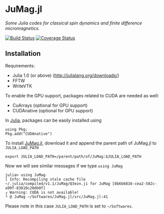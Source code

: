JuMag.jl
=========

*Some Julia codes for classical spin dynamics and finite difference micromagnetics.*

[![Build Status](https://travis-ci.org/ww1g11/JuMag.jl.svg?branch=master)](https://travis-ci.org/ww1g11/JuMag.jl)
[![Coverage Status](https://coveralls.io/repos/github/ww1g11/JuMag.jl/badge.svg?branch=master)](https://coveralls.io/github/ww1g11/JuMag.jl?branch=master)

Installation
-------------
Requirements:
 * Julia 1.0 (or above)  (http://julialang.org/downloads/)
 * FFTW
 * WriteVTK

To enable the GPU support, packages related to CUDA are needed as well:
 * CuArrays (optional for GPU support)
 * CUDAnative (optional for GPU support)

In [Julia](http://julialang.org), packages can be easily installed using

```
using Pkg;
Pkg.add("CUDAnative")
```

To install [JuMag.jl](https://github.com/ww1g11/JuMag.jl), download it and append the parent path of JuMag.jl to `JULIA_LOAD_PATH`

```
export JULIA_LOAD_PATH=/parent/path/of/JuMag:$JULIA_LOAD_PATH
```

Now we will see similar messages if we type `using JuMag`

```
julia> using JuMag
[ Info: Recompiling stale cache file ~/.julia/compiled/v1.1/JuMag/Q3ezn.ji for JuMag [8b6b6816-cea2-582c-a99f-83810c20db0f]
┌ Warning: CUDA is not available!
└ @ JuMag ~/Softwares/JuMag.jl/src/JuMag.jl:41
```

Please note in this case `JULIA_LOAD_PATH` is set to `~/Softwares`.
